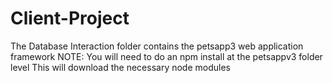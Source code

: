# Client-Project
The Database Interaction folder contains the petsapp3 web application framework 
</n> NOTE: You will need to do an npm install at the petsappv3 folder level
This will download the necessary node modules

